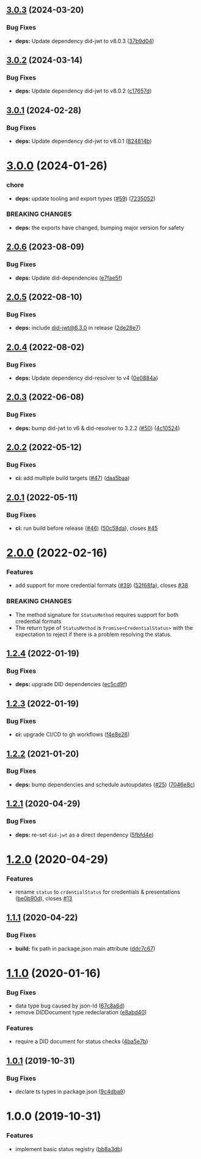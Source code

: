 ## [3.0.3](https://github.com/uport-project/credential-status/compare/3.0.2...3.0.3) (2024-03-20)


### Bug Fixes

* **deps:** Update dependency did-jwt to v8.0.3 ([37b9d04](https://github.com/uport-project/credential-status/commit/37b9d04e77074537d4f6b9d6ad81aa57175ac2e9))

## [3.0.2](https://github.com/uport-project/credential-status/compare/3.0.1...3.0.2) (2024-03-14)


### Bug Fixes

* **deps:** Update dependency did-jwt to v8.0.2 ([c17657d](https://github.com/uport-project/credential-status/commit/c17657dd1ab7a05838954658f6ff3c6e21def37d))

## [3.0.1](https://github.com/uport-project/credential-status/compare/3.0.0...3.0.1) (2024-02-28)


### Bug Fixes

* **deps:** Update dependency did-jwt to v8.0.1 ([824814b](https://github.com/uport-project/credential-status/commit/824814be088f3df5b6e809d9c82f73cc8838d034))

# [3.0.0](https://github.com/uport-project/credential-status/compare/2.0.6...3.0.0) (2024-01-26)


### chore

* **deps:** update tooling and export types ([#59](https://github.com/uport-project/credential-status/issues/59)) ([7235052](https://github.com/uport-project/credential-status/commit/72350521a019703536a4a063ff83d73d573a4ca6))


### BREAKING CHANGES

* **deps:** the exports have changed, bumping major version for safety

## [2.0.6](https://github.com/uport-project/credential-status/compare/2.0.5...2.0.6) (2023-08-09)


### Bug Fixes

* **deps:** Update did-dependencies ([e7fae5f](https://github.com/uport-project/credential-status/commit/e7fae5f3e5e664ee87d8e3b56e067aaa7e103bc3))

## [2.0.5](https://github.com/uport-project/credential-status/compare/2.0.4...2.0.5) (2022-08-10)


### Bug Fixes

* **deps:** include did-jwt@6.3.0 in release ([2de28e7](https://github.com/uport-project/credential-status/commit/2de28e72a239b4e2a585f3bf6f33f6154a9dac12))

## [2.0.4](https://github.com/uport-project/credential-status/compare/2.0.3...2.0.4) (2022-08-02)


### Bug Fixes

* **deps:** Update dependency did-resolver to v4 ([0e0884a](https://github.com/uport-project/credential-status/commit/0e0884ad36d4bef6b4f62e8e7dcaf1fa8ba1acf1))

## [2.0.3](https://github.com/uport-project/credential-status/compare/2.0.2...2.0.3) (2022-06-08)


### Bug Fixes

* **deps:** bump did-jwt to v6 & did-resolver to 3.2.2 ([#50](https://github.com/uport-project/credential-status/issues/50)) ([4c10524](https://github.com/uport-project/credential-status/commit/4c105249a4a9b1a59c1617d561ab31f0177ec25d))

## [2.0.2](https://github.com/uport-project/credential-status/compare/2.0.1...2.0.2) (2022-05-12)


### Bug Fixes

* **ci:** add multiple build targets ([#47](https://github.com/uport-project/credential-status/issues/47)) ([daa5baa](https://github.com/uport-project/credential-status/commit/daa5baaa7a1a0fe689c622cb891fc03d6803d2e5))

## [2.0.1](https://github.com/uport-project/credential-status/compare/2.0.0...2.0.1) (2022-05-11)


### Bug Fixes

* **ci:** run build before release ([#46](https://github.com/uport-project/credential-status/issues/46)) ([50c58da](https://github.com/uport-project/credential-status/commit/50c58da94f4e6d2be88f911d448807d398bc6a83)), closes [#45](https://github.com/uport-project/credential-status/issues/45)

# [2.0.0](https://github.com/uport-project/credential-status/compare/1.2.4...2.0.0) (2022-02-16)


### Features

* add support for more credential formats ([#39](https://github.com/uport-project/credential-status/issues/39)) ([52f68fa](https://github.com/uport-project/credential-status/commit/52f68fa84f53a53b2f23ae1d628f6c727a56cbfe)), closes [#38](https://github.com/uport-project/credential-status/issues/38)


### BREAKING CHANGES

* The method signature for `StatusMethod` requires support for both credential formats
* The return type of `StatusMethod`  is `Promise<CredentialStatus>` with the expectation to reject if there is a problem resolving the status.

## [1.2.4](https://github.com/uport-project/credential-status/compare/1.2.3...1.2.4) (2022-01-19)


### Bug Fixes

* **deps:** upgrade DID dependencies ([ec5cd9f](https://github.com/uport-project/credential-status/commit/ec5cd9f284adf3029e221960af34dab08dd3b366))

## [1.2.3](https://github.com/uport-project/credential-status/compare/1.2.2...1.2.3) (2022-01-19)


### Bug Fixes

* **ci:** upgrade CI/CD to gh workflows ([f4e8e26](https://github.com/uport-project/credential-status/commit/f4e8e26893d33022ed6b1f9cb28bcb457c15f858))

## [1.2.2](https://github.com/uport-project/credential-status/compare/1.2.1...1.2.2) (2021-01-20)


### Bug Fixes

* **deps:** bump dependencies and schedule autoupdates ([#25](https://github.com/uport-project/credential-status/issues/25)) ([7046e8c](https://github.com/uport-project/credential-status/commit/7046e8c74eea2ad24a3096d87908174e4081026d))

## [1.2.1](https://github.com/uport-project/credential-status/compare/1.2.0...1.2.1) (2020-04-29)


### Bug Fixes

* **deps:** re-set `did-jwt` as a direct dependency ([5fbfd4e](https://github.com/uport-project/credential-status/commit/5fbfd4e78599d8c46e18152b4ad287b37ee7c9a1))

# [1.2.0](https://github.com/uport-project/credential-status/compare/1.1.1...1.2.0) (2020-04-29)


### Features

* rename `status` to `crdentialStatus` for credentials & presentations ([be0b90d](https://github.com/uport-project/credential-status/commit/be0b90db1e12f34016261a195aab55545ff8851f)), closes [#13](https://github.com/uport-project/credential-status/issues/13)

## [1.1.1](https://github.com/uport-project/credential-status/compare/1.1.0...1.1.1) (2020-04-22)


### Bug Fixes

* **build:** fix path in package.json main attribute ([ddc7c67](https://github.com/uport-project/credential-status/commit/ddc7c67261a06930f75802367fef85d4128ca48f))

# [1.1.0](https://github.com/uport-project/credential-status/compare/1.0.1...1.1.0) (2020-01-16)


### Bug Fixes

* data type bug caused by json-ld ([67c8a6d](https://github.com/uport-project/credential-status/commit/67c8a6d8d12e0836899dacf391a5ef393f2c2849))
* remove DIDDocument type redeclaration ([e8abd40](https://github.com/uport-project/credential-status/commit/e8abd40d673d7bafa650cf590bbccc72b04731a1))


### Features

* require a DID document for status checks ([4ba5e7b](https://github.com/uport-project/credential-status/commit/4ba5e7b3b07ba8455c30f29796dbb79e426462a6))

## [1.0.1](https://github.com/uport-project/credential-status/compare/1.0.0...1.0.1) (2019-10-31)


### Bug Fixes

* declare ts types in package.json ([9c4dba9](https://github.com/uport-project/credential-status/commit/9c4dba97f845893b59c124eb3e4fafd56acc2e26))

# 1.0.0 (2019-10-31)


### Features

* implement basic status registry ([bb8a3db](https://github.com/uport-project/credential-status/commit/bb8a3db48872048d88c87e1d6c7fc97f32c984eb))
